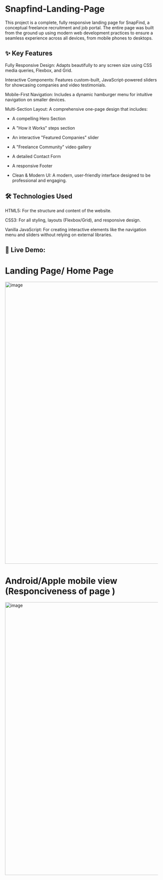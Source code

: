 # Snapfind-Landing-Page
This project is a complete, fully responsive landing page for SnapFind, a conceptual freelance recruitment and job portal. The entire page was built from the ground up using modern web development practices to ensure a seamless experience across all devices, from mobile phones to desktops.

## ✨ Key Features

Fully Responsive Design: Adapts beautifully to any screen size using CSS media queries, Flexbox, and Grid.

Interactive Components: Features custom-built, JavaScript-powered sliders for showcasing companies and video testimonials.

Mobile-First Navigation: Includes a dynamic hamburger menu for intuitive navigation on smaller devices.

Multi-Section Layout: A comprehensive one-page design that includes:

  - A compelling Hero Section

  - A "How it Works" steps section

  - An interactive "Featured Companies" slider

  - A "Freelance Community" video gallery

  - A detailed Contact Form

  - A responsive Footer

  - Clean & Modern UI: A modern, user-friendly interface designed to be professional and engaging.

## 🛠️ Technologies Used 
HTML5: For the structure and content of the website.

CSS3: For all styling, layouts (Flexbox/Grid), and responsive design.

Vanilla JavaScript: For creating interactive elements like the navigation menu and sliders without relying on external libraries.

## 🚀 Live Demo: 
# Landing Page/ Home Page  
<img width="1885" height="925" alt="image" src="https://github.com/user-attachments/assets/ea33c281-920f-4091-9edc-f53ba9421d95" />

# Android/Apple mobile view (Responciveness of page ) 
<img width="592" height="895" alt="image" src="https://github.com/user-attachments/assets/9ca27d5a-0398-44f9-b72e-5e6e9f4d319f" />
